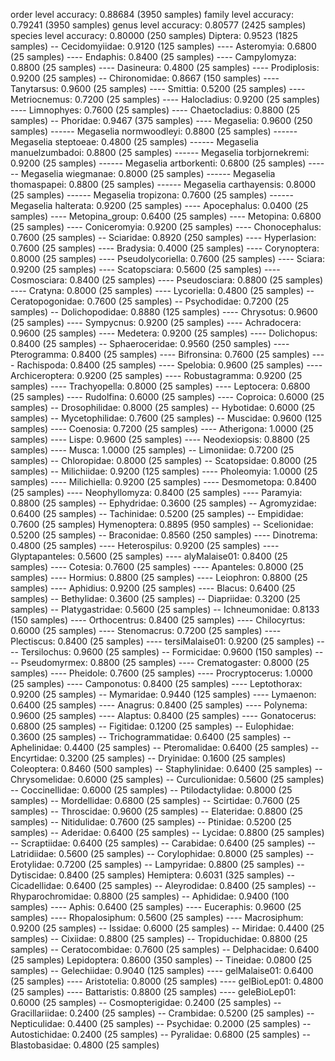 order level accuracy:           0.88684 (3950 samples)
family level accuracy:          0.79241 (3950 samples)
genus level accuracy:           0.80577 (2425 samples)
species level accuracy:         0.80000 (250 samples)
Diptera: 0.9523 (1825 samples)
-- Cecidomyiidae: 0.9120 (125 samples)
---- Asteromyia: 0.6800 (25 samples)
---- Endaphis: 0.8400 (25 samples)
---- Campylomyza: 0.8800 (25 samples)
---- Dasineura: 0.4800 (25 samples)
---- Prodiplosis: 0.9200 (25 samples)
-- Chironomidae: 0.8667 (150 samples)
---- Tanytarsus: 0.9600 (25 samples)
---- Smittia: 0.5200 (25 samples)
---- Metriocnemus: 0.7200 (25 samples)
---- Halocladius: 0.9200 (25 samples)
---- Limnophyes: 0.7600 (25 samples)
---- Chaetocladius: 0.8800 (25 samples)
-- Phoridae: 0.9467 (375 samples)
---- Megaselia: 0.9600 (250 samples)
------ Megaselia normwoodleyi: 0.8800 (25 samples)
------ Megaselia steptoeae: 0.4800 (25 samples)
------ Megaselia manuelzumbadoi: 0.8800 (25 samples)
------ Megaselia torbjornekremi: 0.9200 (25 samples)
------ Megaselia artborkenti: 0.6800 (25 samples)
------ Megaselia wiegmanae: 0.8000 (25 samples)
------ Megaselia thomaspapei: 0.8800 (25 samples)
------ Megaselia carthayensis: 0.8000 (25 samples)
------ Megaselia tropizona: 0.7600 (25 samples)
------ Megaselia halterata: 0.9200 (25 samples)
---- Apocephalus: 0.0400 (25 samples)
---- Metopina_group: 0.6400 (25 samples)
---- Metopina: 0.6800 (25 samples)
---- Coniceromyia: 0.9200 (25 samples)
---- Chonocephalus: 0.7600 (25 samples)
-- Sciaridae: 0.8920 (250 samples)
---- Hyperlasion: 0.7600 (25 samples)
---- Bradysia: 0.4000 (25 samples)
---- Corynoptera: 0.8000 (25 samples)
---- Pseudolycoriella: 0.7600 (25 samples)
---- Sciara: 0.9200 (25 samples)
---- Scatopsciara: 0.5600 (25 samples)
---- Cosmosciara: 0.8400 (25 samples)
---- Pseudosciara: 0.8800 (25 samples)
---- Cratyna: 0.8000 (25 samples)
---- Lycoriella: 0.4800 (25 samples)
-- Ceratopogonidae: 0.7600 (25 samples)
-- Psychodidae: 0.7200 (25 samples)
-- Dolichopodidae: 0.8880 (125 samples)
---- Chrysotus: 0.9600 (25 samples)
---- Sympycnus: 0.9200 (25 samples)
---- Achradocera: 0.9600 (25 samples)
---- Medetera: 0.9200 (25 samples)
---- Dolichopus: 0.8400 (25 samples)
-- Sphaeroceridae: 0.9560 (250 samples)
---- Pterogramma: 0.8400 (25 samples)
---- Bifronsina: 0.7600 (25 samples)
---- Rachispoda: 0.8400 (25 samples)
---- Spelobia: 0.9600 (25 samples)
---- Archiceroptera: 0.9200 (25 samples)
---- Robustagramma: 0.9200 (25 samples)
---- Trachyopella: 0.8000 (25 samples)
---- Leptocera: 0.6800 (25 samples)
---- Rudolfina: 0.6000 (25 samples)
---- Coproica: 0.6000 (25 samples)
-- Drosophilidae: 0.8000 (25 samples)
-- Hybotidae: 0.6000 (25 samples)
-- Mycetophilidae: 0.7600 (25 samples)
-- Muscidae: 0.9600 (125 samples)
---- Coenosia: 0.7200 (25 samples)
---- Atherigona: 1.0000 (25 samples)
---- Lispe: 0.9600 (25 samples)
---- Neodexiopsis: 0.8800 (25 samples)
---- Musca: 1.0000 (25 samples)
-- Limoniidae: 0.7200 (25 samples)
-- Chloropidae: 0.8000 (25 samples)
-- Scatopsidae: 0.8000 (25 samples)
-- Milichiidae: 0.9200 (125 samples)
---- Pholeomyia: 1.0000 (25 samples)
---- Milichiella: 0.9200 (25 samples)
---- Desmometopa: 0.8400 (25 samples)
---- Neophyllomyza: 0.8400 (25 samples)
---- Paramyia: 0.8800 (25 samples)
-- Ephydridae: 0.3600 (25 samples)
-- Agromyzidae: 0.6400 (25 samples)
-- Tachinidae: 0.5200 (25 samples)
-- Empididae: 0.7600 (25 samples)
Hymenoptera: 0.8895 (950 samples)
-- Scelionidae: 0.5200 (25 samples)
-- Braconidae: 0.8560 (250 samples)
---- Dinotrema: 0.4800 (25 samples)
---- Heterospilus: 0.9200 (25 samples)
---- Glyptapanteles: 0.5600 (25 samples)
---- alyMalaise01: 0.8400 (25 samples)
---- Cotesia: 0.7600 (25 samples)
---- Apanteles: 0.8000 (25 samples)
---- Hormius: 0.8800 (25 samples)
---- Leiophron: 0.8800 (25 samples)
---- Aphidius: 0.9200 (25 samples)
---- Blacus: 0.6400 (25 samples)
-- Bethylidae: 0.3600 (25 samples)
-- Diapriidae: 0.3200 (25 samples)
-- Platygastridae: 0.5600 (25 samples)
-- Ichneumonidae: 0.8133 (150 samples)
---- Orthocentrus: 0.8400 (25 samples)
---- Chilocyrtus: 0.6000 (25 samples)
---- Stenomacrus: 0.7200 (25 samples)
---- Plectiscus: 0.8400 (25 samples)
---- tersiMalaise01: 0.9200 (25 samples)
---- Tersilochus: 0.9600 (25 samples)
-- Formicidae: 0.9600 (150 samples)
---- Pseudomyrmex: 0.8800 (25 samples)
---- Crematogaster: 0.8000 (25 samples)
---- Pheidole: 0.7600 (25 samples)
---- Procryptocerus: 1.0000 (25 samples)
---- Camponotus: 0.8400 (25 samples)
---- Leptothorax: 0.9200 (25 samples)
-- Mymaridae: 0.9440 (125 samples)
---- Lymaenon: 0.6400 (25 samples)
---- Anagrus: 0.8400 (25 samples)
---- Polynema: 0.9600 (25 samples)
---- Alaptus: 0.8400 (25 samples)
---- Gonatocerus: 0.6800 (25 samples)
-- Figitidae: 0.1200 (25 samples)
-- Eulophidae: 0.3600 (25 samples)
-- Trichogrammatidae: 0.6400 (25 samples)
-- Aphelinidae: 0.4400 (25 samples)
-- Pteromalidae: 0.6400 (25 samples)
-- Encyrtidae: 0.3200 (25 samples)
-- Dryinidae: 0.1600 (25 samples)
Coleoptera: 0.8460 (500 samples)
-- Staphylinidae: 0.6400 (25 samples)
-- Chrysomelidae: 0.6000 (25 samples)
-- Curculionidae: 0.5600 (25 samples)
-- Coccinellidae: 0.6000 (25 samples)
-- Ptilodactylidae: 0.8000 (25 samples)
-- Mordellidae: 0.6800 (25 samples)
-- Scirtidae: 0.7600 (25 samples)
-- Throscidae: 0.9600 (25 samples)
-- Elateridae: 0.8800 (25 samples)
-- Nitidulidae: 0.7600 (25 samples)
-- Ptinidae: 0.5200 (25 samples)
-- Aderidae: 0.6400 (25 samples)
-- Lycidae: 0.8800 (25 samples)
-- Scraptiidae: 0.6400 (25 samples)
-- Carabidae: 0.6400 (25 samples)
-- Latridiidae: 0.5600 (25 samples)
-- Corylophidae: 0.8000 (25 samples)
-- Erotylidae: 0.7200 (25 samples)
-- Lampyridae: 0.8800 (25 samples)
-- Dytiscidae: 0.8400 (25 samples)
Hemiptera: 0.6031 (325 samples)
-- Cicadellidae: 0.6400 (25 samples)
-- Aleyrodidae: 0.8400 (25 samples)
-- Rhyparochromidae: 0.8800 (25 samples)
-- Aphididae: 0.9400 (100 samples)
---- Aphis: 0.6400 (25 samples)
---- Euceraphis: 0.9600 (25 samples)
---- Rhopalosiphum: 0.5600 (25 samples)
---- Macrosiphum: 0.9200 (25 samples)
-- Issidae: 0.6000 (25 samples)
-- Miridae: 0.4400 (25 samples)
-- Cixiidae: 0.8800 (25 samples)
-- Tropiduchidae: 0.8800 (25 samples)
-- Ceratocombidae: 0.7600 (25 samples)
-- Delphacidae: 0.6400 (25 samples)
Lepidoptera: 0.8600 (350 samples)
-- Tineidae: 0.0800 (25 samples)
-- Gelechiidae: 0.9040 (125 samples)
---- gelMalaise01: 0.6400 (25 samples)
---- Aristotelia: 0.8000 (25 samples)
---- gelBioLep01: 0.4800 (25 samples)
---- Battaristis: 0.8800 (25 samples)
---- geleBioLep01: 0.6000 (25 samples)
-- Cosmopterigidae: 0.2400 (25 samples)
-- Gracillariidae: 0.2400 (25 samples)
-- Crambidae: 0.5200 (25 samples)
-- Nepticulidae: 0.4400 (25 samples)
-- Psychidae: 0.2000 (25 samples)
-- Autostichidae: 0.2400 (25 samples)
-- Pyralidae: 0.6800 (25 samples)
-- Blastobasidae: 0.4800 (25 samples)